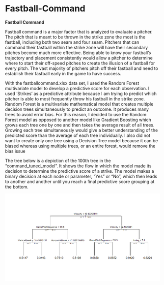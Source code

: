 # Fastball-Command

**Fastball Command**

Fastball command is a major factor that is analyzed to evaluate a pitcher. The pitch that is meant to be thrown in the strike zone the most is the fastball, including both two seam and four seam. Pitchers that can command their fastball within the strike zone will have their secondary pitches become much more effective. Being able to know your fastball’s trajectory and placement consistently would allow a pitcher to determine where to start their off-speed pitches to create the illusion of a fastball for every pitch. The vast majority of pitchers pitch off their fastball and need to establish their fastball early in the game to have success.



With the fastballcommand.xlsx data set, I used the Random Forest multivariate model to develop a predictive score for each observation. I used ‘Strikes’ as a predictive attribute because I am trying to predict which pitcher is able to most frequently throw his fastball in the strike zone. Random Forest is a multivariate mathematical model that creates multiple decision trees simultaneously to predict an outcome. It produces many trees to avoid error bias. For this reason, I decided to use the Random Forest model as opposed to another model like Gradient Boosting which grows each tree one by one and then takes the average result of all trees. Growing each tree simultaneously would give a better understanding of the predicted score than the average of each tree individually. I also did not want to create only one tree using a Decision Tree model because it can be biased whereas using multiple trees, or an entire forest, would remove the bias issue



The tree below is a depiction of the 100th tree in the “command_tuned_model”. It shows the flow in which the model made its decision to determine the predictive score of a strike. The model makes a binary decision at each node or parameter, “Yes” or “No”, which then leads to another and another until you reach a final predictive score grouping at the bottom.

![Image of Decision Tree](https://raw.githubusercontent.com/Chrisboatto/Fastball-Command/main/Decision%20Tree.png)
